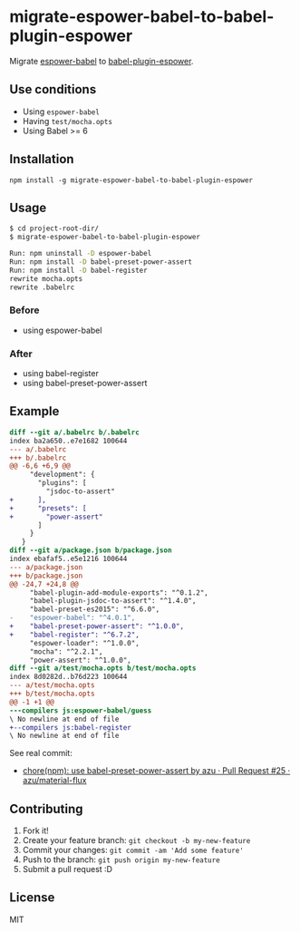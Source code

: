 # migrate-espower-babel-to-babel-plugin-espower

Migrate [espower-babel](https://github.com/power-assert-js/espower-babel "espower-babel") to [babel-plugin-espower](https://github.com/power-assert-js/babel-plugin-espower "babel-plugin-espower").

## Use conditions

- Using `espower-babel`
- Having `test/mocha.opts`
- Using Babel >= 6

## Installation

    npm install -g migrate-espower-babel-to-babel-plugin-espower

## Usage

```sh
$ cd project-root-dir/
$ migrate-espower-babel-to-babel-plugin-espower

Run: npm uninstall -D espower-babel
Run: npm install -D babel-preset-power-assert
Run: npm install -D babel-register
rewrite mocha.opts
rewrite .babelrc
```

### Before

- using espower-babel

### After

- using babel-register
- using babel-preset-power-assert

## Example

```diff
diff --git a/.babelrc b/.babelrc
index ba2a650..e7e1682 100644
--- a/.babelrc
+++ b/.babelrc
@@ -6,6 +6,9 @@
     "development": {
       "plugins": [
         "jsdoc-to-assert"
+      ],
+      "presets": [
+        "power-assert"
       ]
     }
   }
diff --git a/package.json b/package.json
index ebafaf5..e5e1216 100644
--- a/package.json
+++ b/package.json
@@ -24,7 +24,8 @@
     "babel-plugin-add-module-exports": "^0.1.2",
     "babel-plugin-jsdoc-to-assert": "^1.4.0",
     "babel-preset-es2015": "^6.6.0",
-    "espower-babel": "^4.0.1",
+    "babel-preset-power-assert": "^1.0.0",
+    "babel-register": "^6.7.2",
     "espower-loader": "^1.0.0",
     "mocha": "^2.2.1",
     "power-assert": "^1.0.0",
diff --git a/test/mocha.opts b/test/mocha.opts
index 8d0282d..b76d223 100644
--- a/test/mocha.opts
+++ b/test/mocha.opts
@@ -1 +1 @@
---compilers js:espower-babel/guess
\ No newline at end of file
+--compilers js:babel-register
\ No newline at end of file
```

See real commit:

- [chore(npm): use babel-preset-power-assert by azu · Pull Request #25 · azu/material-flux](https://github.com/azu/material-flux/pull/25 "chore(npm): use babel-preset-power-assert by azu · Pull Request #25 · azu/material-flux")

## Contributing

1. Fork it!
2. Create your feature branch: `git checkout -b my-new-feature`
3. Commit your changes: `git commit -am 'Add some feature'`
4. Push to the branch: `git push origin my-new-feature`
5. Submit a pull request :D

## License

MIT